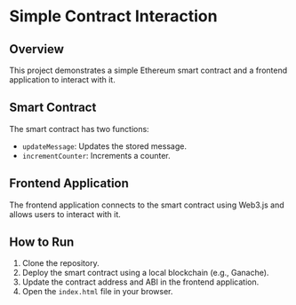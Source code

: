 # Simple Contract Interaction

## Overview

This project demonstrates a simple Ethereum smart contract and a frontend application to interact with it.

## Smart Contract

The smart contract has two functions:
- `updateMessage`: Updates the stored message.
- `incrementCounter`: Increments a counter.

## Frontend Application

The frontend application connects to the smart contract using Web3.js and allows users to interact with it.

## How to Run

1. Clone the repository.
2. Deploy the smart contract using a local blockchain (e.g., Ganache).
3. Update the contract address and ABI in the frontend application.
4. Open the `index.html` file in your browser.
